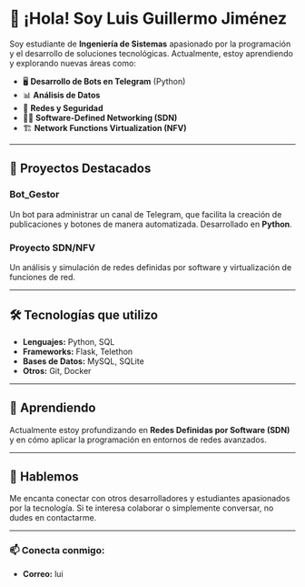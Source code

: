 # 👋 ¡Hola! Soy Luis Guillermo Jiménez

Soy estudiante de **Ingeniería de Sistemas** apasionado por la programación y el desarrollo de soluciones tecnológicas. Actualmente, estoy aprendiendo y explorando nuevas áreas como:

- 🖥️ **Desarrollo de Bots en Telegram** (Python)
- 📊 **Análisis de Datos**
- 📡 **Redes y Seguridad**
- 🧑‍💻 **Software-Defined Networking (SDN)**
- 🏗️ **Network Functions Virtualization (NFV)**

---

## 🚀 Proyectos Destacados

### Bot_Gestor
Un bot para administrar un canal de Telegram, que facilita la creación de publicaciones y botones de manera automatizada. Desarrollado en **Python**.

### Proyecto SDN/NFV
Un análisis y simulación de redes definidas por software y virtualización de funciones de red.

---

## 🛠️ Tecnologías que utilizo
- **Lenguajes:** Python, SQL
- **Frameworks:** Flask, Telethon
- **Bases de Datos:** MySQL, SQLite
- **Otros:** Git, Docker

---

## 🌱 Aprendiendo
Actualmente estoy profundizando en **Redes Definidas por Software (SDN)** y en cómo aplicar la programación en entornos de redes avanzados.

---

## 💬 Hablemos
Me encanta conectar con otros desarrolladores y estudiantes apasionados por la tecnología. Si te interesa colaborar o simplemente conversar, no dudes en contactarme.

---

### 📫 Conecta conmigo:
- **Correo:** lui


<!---
LuisGuillermo25/LuisGuillermo25 is a ✨ special ✨ repository because its `README.md` (this file) appears on your GitHub profile.
You can click the Preview link to take a look at your changes.
--->
